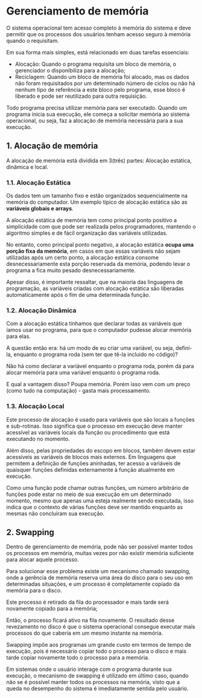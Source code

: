 # Gerenciamento de memória

O sistema operacional tem acesso completo à memória do sistema e deve permitir que os processos dos usuários 
tenham acesso seguro à memória quando o requisitam.

Em sua forma mais simples, está relacionado em duas tarefas essenciais:

- Alocação: Quando o programa requisita um bloco de memória, o gerenciador o disponibiliza para a alocação;
- Reciclagem: Quando um bloco de memória foi alocado, mas os dados não foram requisitados por um determinado número de ciclos ou não há nenhum tipo de referência a este bloco pelo programa, esse bloco é liberado e pode ser reutilizado para outra requisição.

Todo programa precisa utilizar memória para ser executado. Quando um programa inicia sua execução, ele começa a solicitar memória ao sistema operacional, ou seja, faz a alocação de memória necessária para a sua execução. 


## 1. Alocação de memória

A alocação de memória está dividida em 3(três) partes: Alocação estática, dinâmica e local. 

### 1.1. Alocação Estática 

Os dados tem um tamanho fixo e estão organizados sequencialmente na memória do computador. Um exemplo típico de alocação estática são as **variáveis globais e arrays**. 

A alocação estática de memória tem como principal ponto positivo a simplicidade com que pode ser realizada pelos programadores, mantendo o algoritmo simples e de fácil organização das variáveis utilizadas. 

No entanto, como principal ponto negativo, a alocação estática **ocupa uma porção fixa da memória**, em casos em que essas variáveis não sejam utilizadas após um certo ponto, a alocação estática consome desnecessariamente esta porção reservada da memória, podendo levar o programa a fica muito pesado desnecessariamente. 

Apesar disso, é importante ressaltar, que na maioria das linguagens de programação, as variáveis criadas com alocação estática são liberadas automaticamente após o fim de uma determinada função.

### 1.2. Alocação Dinâmica

Com a alocação estática tínhamos que declarar todas as variáveis que íamos usar no programa, para que o computador pudesse alocar memória para elas. 

A questão então era: há um modo de eu criar uma variável, ou seja, definí-la, enquanto o programa roda (sem ter que tê-la incluido no código)? 

Não há como declarar a variável enquanto o programa roda, porém dá para alocar memória para uma variável enquanto o programa roda.

E qual a vantagem disso? Poupa memória. Porém isso vem com um preço (como tudo na computação) - gasta mais processamento.

### 1.3. Alocação Local

Este processo de alocação é usado para variáveis que são locais a funções e sub-rotinas. Isso significa que o processo em execução deve manter acessível as variáveis locais da função ou procedimento que está executando no momento. 

Além disso, pelas propriedades do escopo em blocos, também devem estar acessíveis as variáveis de blocos mais externos. Em linguagens que permitem a definição de funções aninhadas, ter acesso a variáveis de quaisquer funções definidas externamente à função atualmente em execução. 

Como uma função pode chamar outras funções, um número arbitrário de funções pode estar no meio de sua execução em um determinado momento, mesmo que apenas uma esteja realmente sendo executada, isso indica que o contexto de várias funções deve ser mantido enquanto as mesmas não concluíram sua execução. 

## 2. Swapping

Dentro de gerenciamento de memória, pode não ser possível manter todos os processos em memória, muitas vezes 
por não existir memória suficiente para alocar aquele processo. 

Para solucionar esse problema existe um mecanismo chamado swapping, onde a gerência de memória reserva uma área 
do disco para o seu uso em determinadas situações, e um processo é completamente copiado da memória para o disco.  

Este processo é retirado da fila do processador e mais tarde será novamente copiado para a memória; 

Então, o processo ficará ativo na fila novamente. O resultado desse revezamento no disco é que o sistema 
operacional consegue executar mais processos do que caberia em um mesmo instante na memória. 

Swapping impõe aos programas um grande custo em termos de tempo de execução, pois é necessário copiar 
todo o processo para o disco e mais tarde copiar novamente todo o processo para a memória. 

Em sistemas onde o usuário interage com o programa durante sua execução, o mecanismo de swapping 
é utilizado em último caso, quando não se é possível manter todos os processos na memória, visto que a queda 
no desempenho do sistema é imediatamente sentida pelo usuário.

